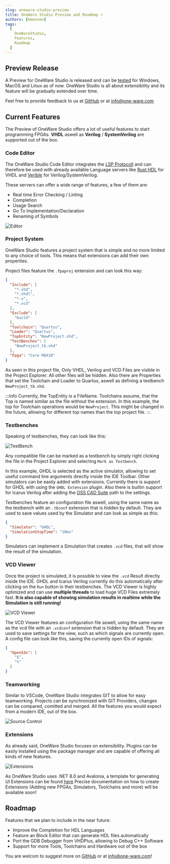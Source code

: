 ```yaml
---
slug: oneware-studio-preview
title: OneWare Studio Preview and Roadmap ⭐
authors: [hmennen]
tags:
  [
    OneWareStudio,
    Features,
    Roadmap
  ]
---
```


## Preview Release

A Preview for OneWare Studio is released and can be [tested](/docs/studio/setup) for Windows, MacOS and Linux as of now. 
OneWare Studio is all about extensibility and its feature will be gradually extended over time.

Feel free to provide feedback to us at [GitHub](https://github.com/one-ware/OneWare) or at <a href="mailto:info@one-ware.com">info@one-ware.com</a>

## Current Features

The Preview of OneWare Studio offers a lot of useful features to start programming FPGAs.
**VHDL** aswell as **Verilog** / **SystemVerilog** are supported out of the box.

### Code Editor

The OneWare Studio Code Editor integrates the [LSP Protocoll](https://microsoft.github.io/language-server-protocol/) and can therefore be used with already available Language servers like [Rust HDL](https://github.com/VHDL-LS/rust_hdl) for VHDL and [Verible](https://github.com/chipsalliance/verible) for Verilog/SystemVerilog.

These servers can offer a wide range of features, a few of them are:
- Real time Error Checking / Linting
- Completion
- Usage Search
- Go To Implementation/Declaration
- Renaming of Symbols

![Editor](img/editor.png)

### Project System

OneWare Studio features a project system that is simple and no more limited to any choice of tools. This means that extensions can add their own properties.

Project files feature the `.fpaproj` extension and can look this way:
```json
{
  "Include": [
    "*.vhd",
    "*.vhdl",
    "*.v",
    "*.vcd"
  ],
  "Exclude": [
    "build"
  ],
  "Toolchain": "Quartus",
  "Loader": "Quartus",
  "TopEntity": "NewProject.vhd",
  "TestBenches": [
    "NewProject_tb.vhd"
  ],
  "Fpga": "Core MAX10"
}
```

As seen in this project file, Only VHDL, Verilog and VCD Files are visible in the Project Explorer. All other files will be hidden.
Also there are Properties that set the Toolchain and Loader to Quartus, aswell as defining a testbench `NewProject_tb.vhd`.

:::info
Currently, the TopEntity is a FileName. Toolchains assume, that the Top is named similar as the file without the extension.
In this example, the top for Toolchain operations would be `NewProject`.
This might be changed in the future, allowing for different top names than the top project file.
:::

### Testbenches

Speaking of testbenches, they can look like this:

![TestBench](img/testbench.png)

Any compatible file can be marked as a testbench by simply right clicking the file in the Project Explorer and selecting `Mark as Testbench`.

In this example, GHDL is selected as the active simulator, allowing to set useful command line arguments directly inside the IDE Toolbar.
Other simulators can be easily added with extensions. Currently there is support for GHDL with using the `GHDL Extension` plugin. Also there is builtin support for Icarus Verilog after adding the [OSS CAD Suite](https://github.com/YosysHQ/oss-cad-suite-build) path to the settings.

Testbenches feature an configuration file aswell, using the same name as the testbench with an `.tbconf` extension that is hidden by default.
They are used to save values used by the Simulator and can look as simple as this:
```json
{
  "Simulator": "GHDL",
  "SimulationStopTime": "10ms"
}
```

Simulators can implement a Simulation that creates `.vcd` files, that will show the result of the simulation.

### VCD Viewer

Once the project is simulated, it is possible to view the `.vcd` Result directly inside the IDE.
GHDL and Icarus Verilog currently do this automatically after clicking on the `Run` button in their testbenches.
The VCD Viewer is highly optimized and can use **multiple threads** to load huge VCD Files extremely fast.
**It is also capable of showing simulation results in realtime while the Simulation is still running!**

![VCD Viewer](img/vcdviewer.png)

The VCD Viewer features an configuration file aswell, using the same name as the vcd file with an `.vcdconf` extension that is hidden by default.
They are used to save settings for the view, such as which signals are currently open. A config file can look like this, saving the currently open IDs of signals:
```json
{
  "OpenIds": [
    "$",
    "%"
  ]
}
```

### Teamworking

Similar to VSCode, OneWare Studio integrates GIT to allow for easy teamworking.
Projects can be synchronized with GIT Providers, changes can be compared, comitted and merged.
All the features you would expect from a modern IDE, out of the box.

![Source Control](img/sourcecontrol.png)

### Extensions

As already said, OneWare Studio focuses on extensibility. 
Plugins can be easily installed using the package manager and are capable of offering all kinds of new features.

![Extensions](img/extensions.png)

As OneWare Studio uses .NET 8.0 and Avalonia, a template for generating UI Extensions can be found [here](https://github.com/one-ware/OneWare.Templates)
Precise documentation on how to create Extensions (Adding new FPGAs, Simulators, Toolchains and more) will be available soon!

## Roadmap

Features that we plan to include in the near future:

- Improve the Completion for HDL Languages
- Feature an Block Editor that can generate HDL files automatically
- Port the GDB Debugger from VHDPlus, allowing to Debug C++ Software
- Support for more Tools, Toolchains and Hardware out of the box

You are welcom to suggest more on [GitHub](https://github.com/one-ware/OneWare) or at <a href="mailto:info@one-ware.com">info@one-ware.com</a>!
